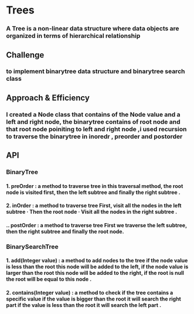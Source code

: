 # Trees

### A Tree is a non-linear data structure where data objects are organized in terms of hierarchical relationship

## Challenge

### to implement binarytree data structure and binarytree search class

## Approach & Efficiency

### I created a Node class that contains of the Node value and a left and right node, the binarytree contains of root node and that root node poiniting to left and right node ,i used recursion to traverse the binarytree in inoredr , preorder and postorder

## API

### BinaryTree

#### 1. preOrder : a method to traverse tree in this traversal method, the root node is visited first, then the left subtree and finally the right subtree .

#### 2. inOrder : a method to traverse tree First, visit all the nodes in the left subtree · Then the root node · Visit all the nodes in the right subtree .

#### .. postOrder : a method to traverse tree First we traverse the left subtree, then the right subtree and finally the root node.

### BinarySearchTree

#### 1. add(Integer value) : a method to add nodes to the tree if the node value is less than the root this node will be added to the left, if the node value is larger than the root this node will be added to the right, if the root is null the root will be equal to this node .

#### 2. contains(Integer value) : a method to check if the tree contains a specific value if the value is bigger than the root it will search the right part if the value is less than the root it will search the left part .
